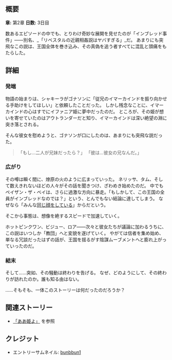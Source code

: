 <!-- title: インブレッド事件 -->

<!-- quote: 感じるかい…俺たちのバンズがお前に擦りついてるのを。 -->

<!-- chapters: 1 -->

<!-- images: ("もし…二人が兄妹だったら？"と叫ぶゴナソン), (インブレッド教団の誕生) -->

<!-- model: false -->

## 概要

**章:** 第2章
**日数:** 3日目

数あるエピソードの中でも、とりわけ奇妙な展開を見せたのが「インブレッド事件」――別名、_「リベスタルの近親相姦説はヤバすぎる」_だ。
あまりにも突飛なこの説は、王国全体を巻き込み、その真偽を追う者すべてに混乱と頭痛をもたらした。

## 詳細

### 発端

物語の始まりは、シャキーラがゴナソンに「従兄のイマーカインドを振り向かせる手助けをしてほしい」と依頼したことだった。
しかし残念なことに、イマーカインドの心はすでにイファニア姫に夢中だったのだ。
ところが、その姫が想いを寄せていたのはアウトランダーだと知り、イマーカインドは深い絶望の淵に突き落とされる。

そんな彼女を慰めようと、ゴナソンが口にしたのは、あまりにも突飛な説だった。

> 「もし…二人が兄妹だったら？」
> 「彼は…彼女の兄なんだ。」

### 広がり

その噂は瞬く間に、燎原の火のように広まっていった。
ネリッサ、タム、そして数えきれないほどの人々がその話を聞きつけ、ざわめき始めたのだ。
中でもペイザン・ザ・ベイは、さらに過激な方向に暴走。「もしかして、この王国の全員がインブレッドなのでは？」という、とんでもない結論に達してしまう。
なぜなら「みんな[同じ顔をしている](https://youtu.be/Lp7GyRVbz1c?t=7940)」からだという。

そこから事態は、想像を絶するスピードで加速していく。

ホットピンクワン、ビジュー、ロア――次々と彼女たちが議論に加わるうちに、この説はいつしか「教団」へと変貌を遂げていく。
やがては信者を集め始め、単なる冗談だったはずの話が、王国を揺るがす陰謀ムーブメントへと膨れ上がっていったのだ。

### 結末

そして……突如、その騒動は終わりを告げる。
なぜ、どのようにして、その終わりが訪れたのか。誰も知る由はない。

……そもそも、一体このストーリーは何だったのだろうか？

## 関連ストーリー

- [「ああ姫よ」](#entry:oh-princess-entry) を参照

## クレジット

- エントリーサムネイル: [bunbbun1](https://x.com/bunbbun1/status/1919963091464249648)